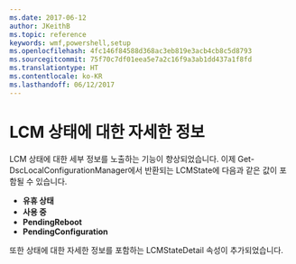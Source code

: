 ```yaml
---
ms.date: 2017-06-12
author: JKeithB
ms.topic: reference
keywords: wmf,powershell,setup
ms.openlocfilehash: 4fc146f84588d368ac3eb819e3acb4cb8c5d8793
ms.sourcegitcommit: 75f70c7df01eea5e7a2c16f9a3ab1dd437a1f8fd
ms.translationtype: HT
ms.contentlocale: ko-KR
ms.lasthandoff: 06/12/2017
---
```

<a id="detailed-information-about-lcm-state" class="xliff"></a>
# LCM 상태에 대한 자세한 정보

LCM 상태에 대한 세부 정보를 노출하는 기능이 향상되었습니다. 이제 Get-DscLocalConfigurationManager에서 반환되는 LCMState에 다음과 같은 값이 포함될 수 있습니다.

* **유휴 상태**
* **사용 중**
* **PendingReboot**
* **PendingConfiguration**

또한 상태에 대한 자세한 정보를 포함하는 LCMStateDetail 속성이 추가되었습니다.

